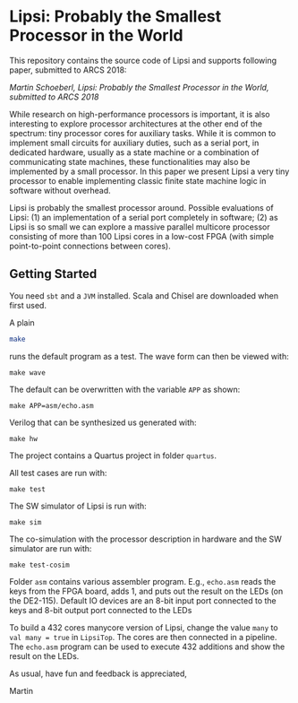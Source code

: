 # Lipsi: Probably the Smallest Processor in the World

This repository contains the source code of Lipsi and supports following paper,
submitted to ARCS 2018:

*Martin Schoeberl, Lipsi: Probably the Smallest Processor in the World, submitted to ARCS 2018*

While research on high-performance processors is important, it is also interesting to explore processor architectures at the other end of the spectrum: tiny processor cores for auxiliary tasks. While it is common to implement small circuits for auxiliary duties, such as a serial port, in dedicated hardware, usually as a state machine or a combination of communicating state machines, these functionalities may also be implemented by a small processor. In this paper we present Lipsi a very tiny processor to enable implementing classic finite state machine logic in software without overhead.

Lipsi is probably the smallest processor around. Possible evaluations of Lipsi: (1) an implementation of a serial port completely in software; (2) as Lipsi is so small we can explore a massive parallel multicore processor consisting of more than 100 Lipsi cores in a low-cost FPGA (with simple point-to-point connections between cores). 

## Getting Started

You need `sbt` and a `JVM` installed. Scala and Chisel are downloaded when
first used.

A plain
```bash
make
```
runs the default program as a test.
The wave form can then be viewed with:
```
make wave
```
The default can be overwritten with the variable `APP` as shown:
```
make APP=asm/echo.asm
```

Verilog that can be synthesized us generated with:
```
make hw
```
The project contains a Quartus project in folder `quartus`.

All test cases are run with:

```
make test
```
The SW simulator of Lipsi is run with:
```
make sim
```

The co-simulation with the processor description in hardware and the SW simulator
are run with:
```
make test-cosim
```

Folder `asm` contains various assembler program. E.g., `echo.asm` reads the keys from
the FPGA board, adds 1, and puts out the result on the LEDs (on the DE2-115).
Default IO devices are an 8-bit input port connected to the keys and 8-bit output
port connected to the LEDs

To build a 432 cores manycore version of Lipsi, change the value `many` to
`val many = true` in `LipsiTop`. The cores are then connected in a pipeline.
The `echo.asm` program can be used to execute 432 additions and show the result
on the LEDs.

As usual, have fun and feedback is appreciated,

Martin
